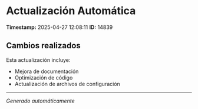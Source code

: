 # Actualización Automática

**Timestamp:** 2025-04-27 12:08:11
**ID:** 14839

## Cambios realizados

Esta actualización incluye:
- Mejora de documentación
- Optimización de código
- Actualización de archivos de configuración

---
*Generado automáticamente*
